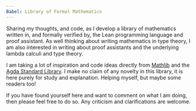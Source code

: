 ```yaml
---
Babel: Library of Formal Mathematics
---
```


Sharing my thoughts, and code, as I develop a library of mathematics written in, and formally verified by, the Lean programming language and proof assistant. As well thinking about writing mathematics in type theory, I am also interested in writing about proof assistants and the underlying lambda calculi and type theory.

I am taking a lot of inspiration and code ideas directly from [Mathlib](https://github.com/leanprover-community/mathlib4) and the [Agda Standard Library](https://github.com/agda/agda-stdlib). I make no claim of any novelty in this library, it is here purely for study and explanation. Helping myself, but maybe some readers too!

If you have found yourself here and want to comment on what I am doing, then please feel free to do so. Any criticism and clarifications are welcome.
